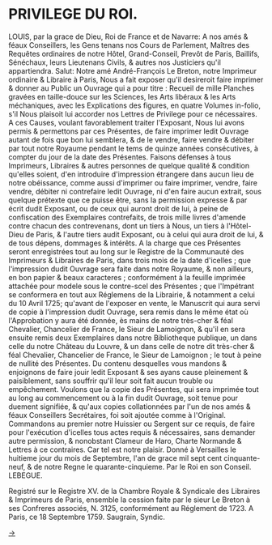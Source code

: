 PRIVILEGE DU ROI.
=================

LOUIS, par la grace de Dieu, Roi de France et de Navarre: A nos amés & féaux Conseillers, les Gens tenans nos Cours de Parlement, Maîtres des Requêtes ordinaires de notre Hôtel, Grand-Conseil, Prevôt de Paris, Baillifs, Sénéchaux, leurs Lieutenans Civils, & autres nos Justiciers qu'il appartiendra. Salut: Notre amé André-François Le Breton, notre Imprimeur ordinaire & Libraire à Paris, Nous a fait exposer qu'il desireroit faire imprimer & donner au Public un Ouvrage qui a pour titre : Recueil de mille Planches gravées en taille-douce sur les Sciences, les Arts libéraux & les Arts méchaniques, avec les Explications des figures, en quatre Volumes in-folio, s'il Nous plaisoit lui accorder nos Lettres de Privilege pour ce nécessaires. A ces Causes, voulant favorablement traiter l'Exposant, Nous lui avons permis & permettons par ces Présentes, de faire imprimer ledit Ouvrage autant de fois que bon lui semblera, & de le vendre, faire vendre & débiter par tout notre Royaume pendant le tems de quinze années consécutives, à compter du jour de la date des Présentes. Faisons défenses à tous Imprimeurs, Libraires & autres personnes de quelque qualité & condition qu'elles soient, d'en introduire d'impression étrangere dans aucun lieu de notre obéissance, comme aussi d'imprimer ou faire imprimer, vendre, faire vendre, débiter ni contrefaire ledit Ouvrage, ni d'en faire aucun extrait, sous quelque prétexte que ce puisse être, sans la permission expresse & par écrit dudit Exposant, ou de ceux qui auront droit de lui, à peine de confiscation des Exemplaires contrefaits, de trois mille livres d'amende contre chacun des contrevenans, dont un tiers à Nous, un tiers à l'Hôtel-Dieu de Paris, & l'autre tiers audit Exposant, ou à celui qui aura droit de lui, & de tous dépens, dommages & intérêts. A la charge que ces Présentes seront enregistrées tout au long sur le Registre de la Communauté des Imprimeurs & Libraires de Paris, dans trois mois de la date d'icelles ; que l'impression dudit Ouvrage sera faite dans notre Royaume, & non ailleurs, en bon papier & beaux caracteres ; conformément à la feuille imprimée attachée pour modele sous le contre-scel des Présentes ; que l'Impétrant se conformera en tout aux Réglemens de la Librairie, & notamment a celui du 10 Avril 1725; qu'avant de l'exposer en vente, le Manuscrit qui aura servi de copie à l'impression dudit Ouvrage, sera remis dans le même état où l'Approbation y aura été donnée, ès mains de notre très-cher & féal Chevalier, Chancelier de France, le Sieur de Lamoignon, & qu'il en sera ensuite remis deux Exemplaires dans notre Bibliotheque publique, un dans celle du notre Château du Louvre, & un dans celle de notre dit très-cher & féal Chevalier, Chancelier de France, le Sieur de Lamoignon ; le tout à peine de nullité des Présentes. Du contenu desquelles vous mandons & enjoignons de faire jouir ledit Exposant & ses ayans cause pleinement & paisiblement, sans souffrir qu'il leur soit fait aucun trouble ou empêchement. Voulons que la copie des Présentes, qui sera imprimée tout au long au commencement ou à la fin dudit Ouvrage, soit tenue pour duement signifiée, & qu'aux copies collationnées par l'un de nos amés & féaux Conseillers Secrétaires, foi soit ajoutée comme à l'Original. Commandons au premier notre Huissier ou Sergent sur ce requis, de faire pour l'exécution d'icelles tous actes requis & nécessaires, sans demander autre permission, & nonobstant Clameur de Haro, Charte Normande & Lettres à ce contraires. Car tel est notre plaisir. Donné à Versailles le huitieme jour du mois de Septembre, l'an de grace mil sept cent cinquante-neuf, & de notre Regne le quarante-cinquieme. Par le Roi en son Conseil. LEBEGUE.

Registré sur le Registre XV. de la Chambre Royale & Syndicale des Libraires & Imprimeurs de Paris, ensemble la cession faite par le sieur Le Breton à ses Confreres associés, N. 3125, conformément au Réglement de 1723. A Paris, ce 18 Septembre 1759. Saugrain, Syndic.


[->](05-Contenant.md)
